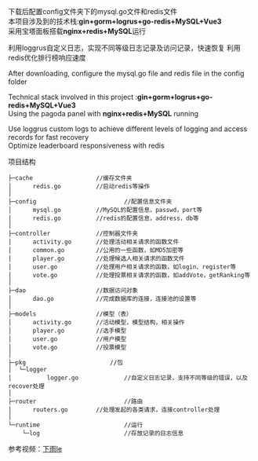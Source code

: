 下载后配置config文件夹下的mysql.go文件和redis文件  
本项目涉及到的技术栈:**gin+gorm+logrus+go-redis+MySQL+Vue3**  
采用宝塔面板搭载**nginx+redis+MySQL**运行  

利用loggrus自定义日志，实现不同等级日志记录及访问记录，快速恢复
利用redis优化排行榜响应速度

After downloading, configure the mysql.go file and redis file in the config folder  

Technical stack involved in this project :**gin+gorm+logrus+go-redis+MySQL+Vue3**  
Using the pagoda panel with **nginx+redis+MySQL** running  

Use loggrus custom logs to achieve different levels of logging and access records for fast recovery  
Optimize leaderboard responsiveness with redis  

项目结构
````
├─cache                  //缓存文件夹
│      redis.go          //启动redis等操作
│      
├─config                         //配置信息文件夹
│      mysql.go			 //MySQL的配置信息，passwd，port等
│      redis.go			 //redis的配置信息，address，db等
│      
├─controller			 //控制器文件夹
│      activity.go		 //处理活动相关请求的函数文件
│      common.go		 //公用的一些函数，如MD5加密等
│      player.go		 //处理候选人相关请求的函数文件
│      user.go			 //处理用户相关请求的函数，如login、register等
│      vote.go			 //处理投票相关请求的函数，如addVote，getRanking等
│      
├─dao			         //数据访问对象
│      dao.go			 //完成数据库的连接，连接池的设置等
│      
├─models		         //模型（表）
│      activity.go		 //活动模型，模型结构，相关操作
│      player.go		 //选手模型
│      user.go			 //用户模型
│      vote.go			 //投票模型
│      
├─pkg		                 //包
│  └─logger				
│          logger.go	         //自定义日志记录，支持不同等级的错误，以及recover处理
│          
├─router                         //路由
│      routers.go		 //处理发起的各类请求，连接controller处理
│      
└─runtime                        //运行
    └─log                        //存放记录的日志信息
````  
参考视频：[下雨le](https://www.imooc.com/learn/)
